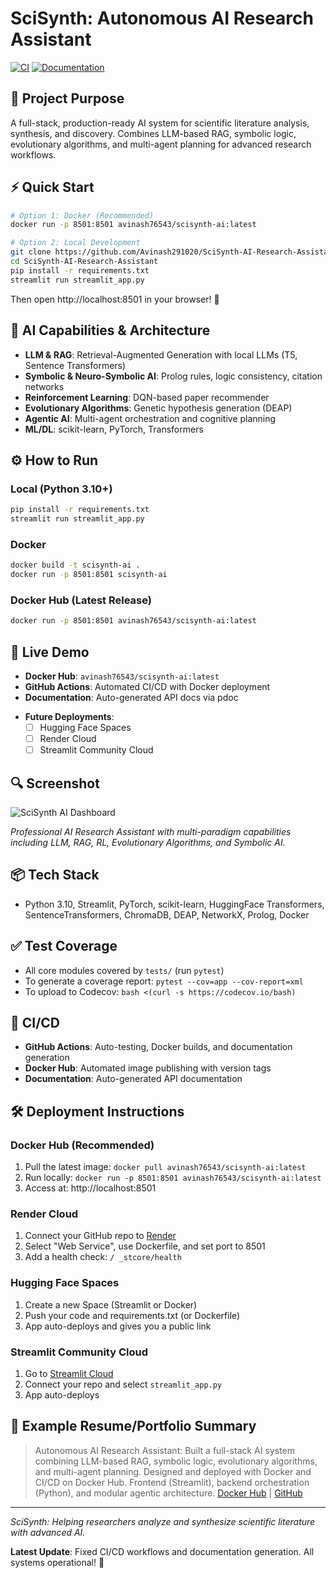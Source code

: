 # SciSynth: Autonomous AI Research Assistant

[![CI](https://github.com/Avinash291020/SciSynth-AI-Research-Assistant/actions/workflows/docker-push.yml/badge.svg)](https://github.com/Avinash291020/SciSynth-AI-Research-Assistant/actions/workflows/docker-push.yml)
[![Documentation](https://github.com/Avinash291020/SciSynth-AI-Research-Assistant/actions/workflows/docs.yml/badge.svg)](https://github.com/Avinash291020/SciSynth-AI-Research-Assistant/actions/workflows/docs.yml)

## 🎯 Project Purpose
A full-stack, production-ready AI system for scientific literature analysis, synthesis, and discovery. Combines LLM-based RAG, symbolic logic, evolutionary algorithms, and multi-agent planning for advanced research workflows.

## ⚡ Quick Start
```bash
# Option 1: Docker (Recommended)
docker run -p 8501:8501 avinash76543/scisynth-ai:latest

# Option 2: Local Development
git clone https://github.com/Avinash291020/SciSynth-AI-Research-Assistant.git
cd SciSynth-AI-Research-Assistant
pip install -r requirements.txt
streamlit run streamlit_app.py
```

Then open http://localhost:8501 in your browser! 🚀

## 🧠 AI Capabilities & Architecture
- **LLM & RAG**: Retrieval-Augmented Generation with local LLMs (T5, Sentence Transformers)
- **Symbolic & Neuro-Symbolic AI**: Prolog rules, logic consistency, citation networks
- **Reinforcement Learning**: DQN-based paper recommender
- **Evolutionary Algorithms**: Genetic hypothesis generation (DEAP)
- **Agentic AI**: Multi-agent orchestration and cognitive planning
- **ML/DL**: scikit-learn, PyTorch, Transformers

## ⚙️ How to Run
### Local (Python 3.10+)
```bash
pip install -r requirements.txt
streamlit run streamlit_app.py
```

### Docker
```bash
docker build -t scisynth-ai .
docker run -p 8501:8501 scisynth-ai
```

### Docker Hub (Latest Release)
```bash
docker run -p 8501:8501 avinash76543/scisynth-ai:latest
```

## 🚀 Live Demo
- **Docker Hub**: `avinash76543/scisynth-ai:latest`
- **GitHub Actions**: Automated CI/CD with Docker deployment
- **Documentation**: Auto-generated API docs via pdoc

<!-- TODO: Add Hugging Face + Render deployment links when live -->
- **Future Deployments**: 
  - [ ] Hugging Face Spaces
  - [ ] Render Cloud
  - [ ] Streamlit Community Cloud

## 🔍 Screenshot
![SciSynth AI Dashboard](https://img.shields.io/badge/SciSynth-AI%20Dashboard-blue?style=for-the-badge&logo=streamlit)

*Professional AI Research Assistant with multi-paradigm capabilities including LLM, RAG, RL, Evolutionary Algorithms, and Symbolic AI.*

## 📦 Tech Stack
- Python 3.10, Streamlit, PyTorch, scikit-learn, HuggingFace Transformers, SentenceTransformers, ChromaDB, DEAP, NetworkX, Prolog, Docker

## ✅ Test Coverage
- All core modules covered by `tests/` (run `pytest`)
- To generate a coverage report: `pytest --cov=app --cov-report=xml`
- To upload to Codecov: `bash <(curl -s https://codecov.io/bash)`

## 🔁 CI/CD
- **GitHub Actions**: Auto-testing, Docker builds, and documentation generation
- **Docker Hub**: Automated image publishing with version tags
- **Documentation**: Auto-generated API documentation

## 🛠️ Deployment Instructions
### Docker Hub (Recommended)
1. Pull the latest image: `docker pull avinash76543/scisynth-ai:latest`
2. Run locally: `docker run -p 8501:8501 avinash76543/scisynth-ai:latest`
3. Access at: http://localhost:8501

### Render Cloud
1. Connect your GitHub repo to [Render](https://render.com/)
2. Select "Web Service", use Dockerfile, and set port to 8501
3. Add a health check: `/ _stcore/health`

### Hugging Face Spaces
1. Create a new Space (Streamlit or Docker)
2. Push your code and requirements.txt (or Dockerfile)
3. App auto-deploys and gives you a public link

### Streamlit Community Cloud
1. Go to [Streamlit Cloud](https://streamlit.io/cloud)
2. Connect your repo and select `streamlit_app.py`
3. App auto-deploys

## 📝 Example Resume/Portfolio Summary
> Autonomous AI Research Assistant: Built a full-stack AI system combining LLM-based RAG, symbolic logic, evolutionary algorithms, and multi-agent planning. Designed and deployed with Docker and CI/CD on Docker Hub. Frontend (Streamlit), backend orchestration (Python), and modular agentic architecture. [Docker Hub](https://hub.docker.com/r/avinash76543/scisynth-ai) | [GitHub](https://github.com/Avinash291020/SciSynth-AI-Research-Assistant)

---
*SciSynth: Helping researchers analyze and synthesize scientific literature with advanced AI.* 

**Latest Update**: Fixed CI/CD workflows and documentation generation. All systems operational! 🚀 